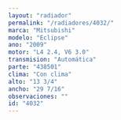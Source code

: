 ```yaml
---
layout: "radiador"
permalink: "/radiadores/4032/"
marca: "Mitsubishi"
modelo: "Eclipse"
ano: "2009"
motor: "L4 2.4, V6 3.0"
transmision: "Automática"
parte: "438501"
clima: "Con clima"
alto: "13 3/4"
ancho: "29 7/16"
observaciones: ""
id: "4032"
---
```


